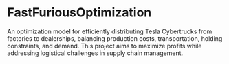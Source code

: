 # FastFuriousOptimization
An optimization model for efficiently distributing Tesla Cybertrucks from factories to dealerships, balancing production costs, transportation, holding constraints, and demand. This project aims to maximize profits while addressing logistical challenges in supply chain management.
